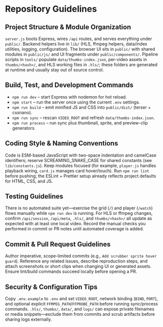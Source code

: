 # Repository Guidelines

## Project Structure & Module Organization
`server.js` boots Express, wires `/api` routes, and serves everything under `public/`. Backend helpers live in `lib/` (HLS, ffmpeg helpers, data/index utilities, logging, configuration). The browser UI sits in `public/` with shared modules in `public/js/` and UI fragments under `public/components/`. Pipeline scripts in `tools/` populate `data/thumbs-index.json`, per-video assets in `thumbs/<hash>/`, and HLS working files in `.hls/`; these folders are generated at runtime and usually stay out of source control.

## Build, Test, and Development Commands
- `npm run dev` – start Express with nodemon for hot reload.
- `npm start` – run the server once using the current `.env` settings.
- `npm run build` – emit minified JS and CSS into `public/dist/` (terser + cssnano).
- `npm run sync` – rescan `VIDEO_ROOT` and refresh `data/thumbs-index.json`.
- `npm run process` – run sync plus thumbnail, sprite, and preview-clip generators.

## Coding Style & Naming Conventions
Code is ESM-based JavaScript with two-space indentation and camelCase identifiers; reserve SCREAMING_SNAKE_CASE for shared constants (see `lib/constants.js`). Keep modules focused (for example, `player.js` handles playback wiring, `card.js` manages card hover/touch). Run `npm run lint` before pushing; the ESLint + Prettier setup already reflects project defaults for HTML, CSS, and JS.

## Testing Guidelines
There is no automated suite yet—exercise the grid (`/`) and player (`/watch`) flows manually while `npm run dev` is running. For HLS or ffmpeg changes, confirm `/api/session`, `/api/meta`, `.hls/`, and `thumbs/<hash>/` all update as expected with at least one local video. Record the manual checks you performed in commit or PR notes until automated coverage is added.

## Commit & Pull Request Guidelines
Author imperative, scope-limited commits (e.g., `Add scrubber sprite hover guard`). Reference any related issues, describe reproduction steps, and attach screenshots or short clips when changing UI or generated assets. Ensure lint/build commands succeed locally before opening a PR.

## Security & Configuration Tips
Copy `.env.example` to `.env` and set `VIDEO_ROOT`, network binding (`BIND`, `PORT`), and optional explicit `FFMPEG_PATH`/`FFPROBE_PATH` before running sync/process commands. `.hls/`, `thumbs/`, `data/`, and `logs/` can expose private filenames or media snippets—exclude them from commits and scrub artifacts before sharing logs externally.
